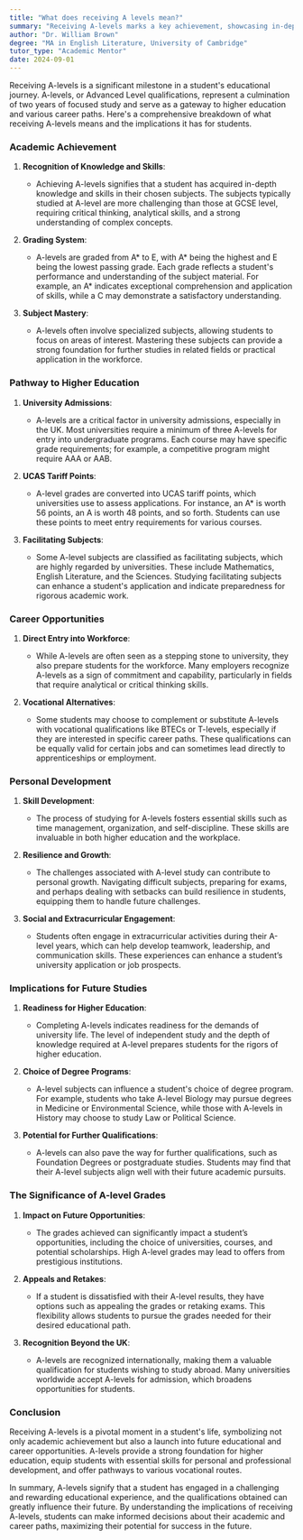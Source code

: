 ```yaml
---
title: "What does receiving A levels mean?"
summary: "Receiving A-levels marks a key achievement, showcasing in-depth knowledge and skills, and opening doors to higher education and various careers."
author: "Dr. William Brown"
degree: "MA in English Literature, University of Cambridge"
tutor_type: "Academic Mentor"
date: 2024-09-01
---
```


Receiving A-levels is a significant milestone in a student's educational journey. A-levels, or Advanced Level qualifications, represent a culmination of two years of focused study and serve as a gateway to higher education and various career paths. Here's a comprehensive breakdown of what receiving A-levels means and the implications it has for students.

### Academic Achievement

1. **Recognition of Knowledge and Skills**:
   - Achieving A-levels signifies that a student has acquired in-depth knowledge and skills in their chosen subjects. The subjects typically studied at A-level are more challenging than those at GCSE level, requiring critical thinking, analytical skills, and a strong understanding of complex concepts. 

2. **Grading System**:
   - A-levels are graded from A* to E, with A* being the highest and E being the lowest passing grade. Each grade reflects a student's performance and understanding of the subject material. For example, an A* indicates exceptional comprehension and application of skills, while a C may demonstrate a satisfactory understanding.

3. **Subject Mastery**:
   - A-levels often involve specialized subjects, allowing students to focus on areas of interest. Mastering these subjects can provide a strong foundation for further studies in related fields or practical application in the workforce.

### Pathway to Higher Education

1. **University Admissions**:
   - A-levels are a critical factor in university admissions, especially in the UK. Most universities require a minimum of three A-levels for entry into undergraduate programs. Each course may have specific grade requirements; for example, a competitive program might require AAA or AAB.

2. **UCAS Tariff Points**:
   - A-level grades are converted into UCAS tariff points, which universities use to assess applications. For instance, an A* is worth 56 points, an A is worth 48 points, and so forth. Students can use these points to meet entry requirements for various courses.

3. **Facilitating Subjects**:
   - Some A-level subjects are classified as facilitating subjects, which are highly regarded by universities. These include Mathematics, English Literature, and the Sciences. Studying facilitating subjects can enhance a student's application and indicate preparedness for rigorous academic work.

### Career Opportunities

1. **Direct Entry into Workforce**:
   - While A-levels are often seen as a stepping stone to university, they also prepare students for the workforce. Many employers recognize A-levels as a sign of commitment and capability, particularly in fields that require analytical or critical thinking skills.

2. **Vocational Alternatives**:
   - Some students may choose to complement or substitute A-levels with vocational qualifications like BTECs or T-levels, especially if they are interested in specific career paths. These qualifications can be equally valid for certain jobs and can sometimes lead directly to apprenticeships or employment.

### Personal Development

1. **Skill Development**:
   - The process of studying for A-levels fosters essential skills such as time management, organization, and self-discipline. These skills are invaluable in both higher education and the workplace.

2. **Resilience and Growth**:
   - The challenges associated with A-level study can contribute to personal growth. Navigating difficult subjects, preparing for exams, and perhaps dealing with setbacks can build resilience in students, equipping them to handle future challenges.

3. **Social and Extracurricular Engagement**:
   - Students often engage in extracurricular activities during their A-level years, which can help develop teamwork, leadership, and communication skills. These experiences can enhance a student’s university application or job prospects.

### Implications for Future Studies

1. **Readiness for Higher Education**:
   - Completing A-levels indicates readiness for the demands of university life. The level of independent study and the depth of knowledge required at A-level prepares students for the rigors of higher education.

2. **Choice of Degree Programs**:
   - A-level subjects can influence a student's choice of degree program. For example, students who take A-level Biology may pursue degrees in Medicine or Environmental Science, while those with A-levels in History may choose to study Law or Political Science.

3. **Potential for Further Qualifications**:
   - A-levels can also pave the way for further qualifications, such as Foundation Degrees or postgraduate studies. Students may find that their A-level subjects align well with their future academic pursuits.

### The Significance of A-level Grades

1. **Impact on Future Opportunities**:
   - The grades achieved can significantly impact a student’s opportunities, including the choice of universities, courses, and potential scholarships. High A-level grades may lead to offers from prestigious institutions.

2. **Appeals and Retakes**:
   - If a student is dissatisfied with their A-level results, they have options such as appealing the grades or retaking exams. This flexibility allows students to pursue the grades needed for their desired educational path.

3. **Recognition Beyond the UK**:
   - A-levels are recognized internationally, making them a valuable qualification for students wishing to study abroad. Many universities worldwide accept A-levels for admission, which broadens opportunities for students.

### Conclusion

Receiving A-levels is a pivotal moment in a student's life, symbolizing not only academic achievement but also a launch into future educational and career opportunities. A-levels provide a strong foundation for higher education, equip students with essential skills for personal and professional development, and offer pathways to various vocational routes. 

In summary, A-levels signify that a student has engaged in a challenging and rewarding educational experience, and the qualifications obtained can greatly influence their future. By understanding the implications of receiving A-levels, students can make informed decisions about their academic and career paths, maximizing their potential for success in the future.
    